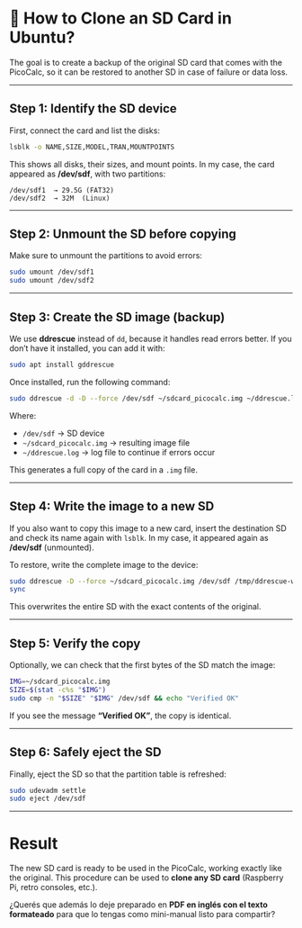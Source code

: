 # 📌 How to Clone an SD Card in Ubuntu?

The goal is to create a backup of the original SD card that comes with the PicoCalc, so it can be restored to another SD in case of failure or data loss.

---

## Step 1: Identify the SD device

First, connect the card and list the disks:

```bash
lsblk -o NAME,SIZE,MODEL,TRAN,MOUNTPOINTS
```

This shows all disks, their sizes, and mount points.
In my case, the card appeared as **/dev/sdf**, with two partitions:

```
/dev/sdf1  → 29.5G (FAT32)
/dev/sdf2  → 32M  (Linux)
```

---

## Step 2: Unmount the SD before copying

Make sure to unmount the partitions to avoid errors:

```bash
sudo umount /dev/sdf1
sudo umount /dev/sdf2
```

---

## Step 3: Create the SD image (backup)

We use **ddrescue** instead of `dd`, because it handles read errors better.
If you don’t have it installed, you can add it with:

```bash
sudo apt install gddrescue
```

Once installed, run the following command:

```bash
sudo ddrescue -d -D --force /dev/sdf ~/sdcard_picocalc.img ~/ddrescue.log
```

Where:

* `/dev/sdf` → SD device
* `~/sdcard_picocalc.img` → resulting image file
* `~/ddrescue.log` → log file to continue if errors occur

This generates a full copy of the card in a `.img` file.

---

## Step 4: Write the image to a new SD

If you also want to copy this image to a new card, insert the destination SD and check its name again with `lsblk`.
In my case, it appeared again as **/dev/sdf** (unmounted).

To restore, write the complete image to the device:

```bash
sudo ddrescue -D --force ~/sdcard_picocalc.img /dev/sdf /tmp/ddrescue-write.log
sync
```

This overwrites the entire SD with the exact contents of the original.

---

## Step 5: Verify the copy

Optionally, we can check that the first bytes of the SD match the image:

```bash
IMG=~/sdcard_picocalc.img
SIZE=$(stat -c%s "$IMG")
sudo cmp -n "$SIZE" "$IMG" /dev/sdf && echo "Verified OK"
```

If you see the message **“Verified OK”**, the copy is identical.

---

## Step 6: Safely eject the SD

Finally, eject the SD so that the partition table is refreshed:

```bash
sudo udevadm settle
sudo eject /dev/sdf
```

---

# Result

The new SD card is ready to be used in the PicoCalc, working exactly like the original.
This procedure can be used to **clone any SD card** (Raspberry Pi, retro consoles, etc.).



¿Querés que además lo deje preparado en **PDF en inglés con el texto formateado** para que lo tengas como mini-manual listo para compartir?
